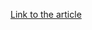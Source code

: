 [Link to the article](https://www.akamai.com/blog/security/minecraft-players-are-targets-even-off-the-network)
